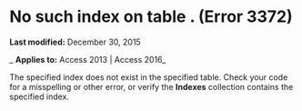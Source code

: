 
# No such index <name> on table <name>. (Error 3372)

 **Last modified:** December 30, 2015

 _ **Applies to:** Access 2013 | Access 2016_

The specified index does not exist in the specified table. Check your code for a misspelling or other error, or verify the  **Indexes** collection contains the specified index.

